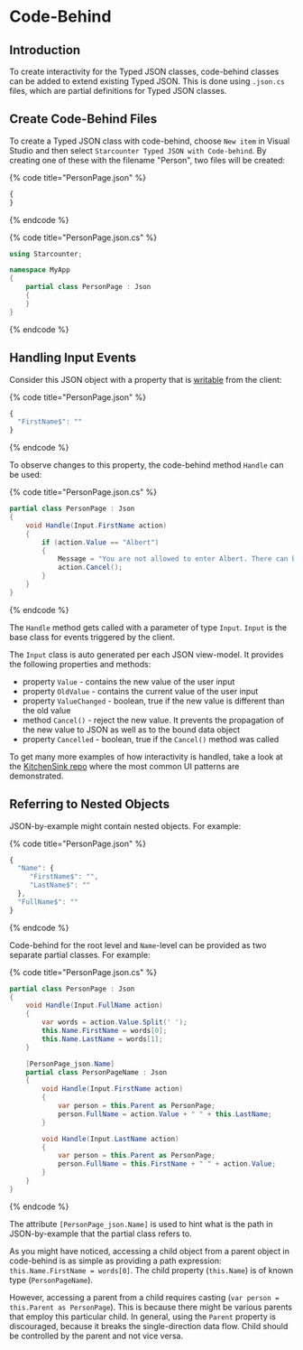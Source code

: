 # Code-Behind

## Introduction

To create interactivity for the Typed JSON classes, code-behind classes can be added to extend existing Typed JSON. This is done using `.json.cs` files, which are partial definitions for Typed JSON classes.

## Create Code-Behind Files

To create a Typed JSON class with code-behind, choose `New item` in Visual Studio and then select `Starcounter Typed JSON with Code-behind`. By creating one of these with the filename "Person", two files will be created:

{% code title="PersonPage.json" %}
```javascript
{
}
```
{% endcode %}

{% code title="PersonPage.json.cs" %}
```csharp
using Starcounter;

namespace MyApp
{
    partial class PersonPage : Json
    {
    }
}
```
{% endcode %}

## Handling Input Events

Consider this JSON object with a property that is [writable](json-by-example.md#writable-json-values) from the client:

{% code title="PersonPage.json" %}
```javascript
{
  "FirstName$": ""
}
```
{% endcode %}

To observe changes to this property, the code-behind method `Handle` can be used:

{% code title="PersonPage.json.cs" %}
```csharp
partial class PersonPage : Json
{
    void Handle(Input.FirstName action)
    {
        if (action.Value == "Albert")
        {
            Message = "You are not allowed to enter Albert. There can be only one.";
            action.Cancel();
        }
    }
}
```
{% endcode %}

The `Handle` method gets called with a parameter of type `Input`. `Input` is the base class for events triggered by the client.

The `Input` class is auto generated per each JSON view-model. It provides the following properties and methods:

* property `Value` - contains the new value of the user input
* property `OldValue` - contains the current value of the user input
* property `ValueChanged` - boolean, true if the new value is different than the old value
* method `Cancel()` - reject the new value. It prevents the propagation of the new value to JSON as well as to the bound data object
* property `Cancelled` - boolean, true if the `Cancel()` method was called

To get many more examples of how interactivity is handled, take a look at the [KitchenSink repo](https://github.com/Starcounter/KitchenSink) where the most common UI patterns are demonstrated.

## Referring to Nested Objects

JSON-by-example might contain nested objects. For example:

{% code title="PersonPage.json" %}
```javascript
{
  "Name": {
     "FirstName$": "",
     "LastName$": ""
  },
  "FullName$": ""
}
```
{% endcode %}

Code-behind for the root level and `Name`-level can be provided as two separate partial classes. For example:

{% code title="PersonPage.json.cs" %}
```csharp
partial class PersonPage : Json
{
    void Handle(Input.FullName action)
    {
        var words = action.Value.Split(' ');
        this.Name.FirstName = words[0];
        this.Name.LastName = words[1];
    }

    [PersonPage_json.Name]
    partial class PersonPageName : Json
    {
        void Handle(Input.FirstName action)
        {
            var person = this.Parent as PersonPage;
            person.FullName = action.Value + " " + this.LastName;
        }

        void Handle(Input.LastName action)
        {
            var person = this.Parent as PersonPage;
            person.FullName = this.FirstName + " " + action.Value;
        }
    }
}
```
{% endcode %}

The attribute `[PersonPage_json.Name]` is used to hint what is the path in JSON-by-example that the partial class refers to.

As you might have noticed, accessing a child object from a parent object in code-behind is as simple as providing a path expression: `this.Name.FirstName = words[0]`. The child property \(`this.Name`\) is of known type \(`PersonPageName`\).

However, accessing a parent from a child requires casting \(`var person = this.Parent as PersonPage`\). This is because there might be various parents that employ this particular child. In general, using the `Parent` property is discouraged, because it breaks the single-direction data flow. Child should be controlled by the parent and not vice versa.


